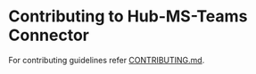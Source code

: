 # Contributing to Hub-MS-Teams Connector

For contributing guidelines refer [CONTRIBUTING.md](https://github.com/vmware/connectors-workspace-one/blob/master/CONTRIBUTING.md).

